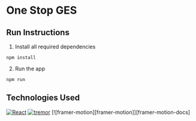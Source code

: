 # One Stop GES

<!-- ## Link: [One Stop GES](https://juleus-portfolio.vercel.app/) -->

## Run Instructions

1. Install all required dependencies
```
npm install
```
2. Run the app
```
npm run
```

## Technologies Used
[![React][React]][React-docs] [![tremor][tremor]][tremor-docs] [![framer-motion][framer-motion]][framer-motion-docs]

[React]: https://img.shields.io/badge/-ReactJs-21262e?logo=react&logoColor=61dafc&style=for-the-badge
[React-docs]: https://react.dev/

[tremor]: https://img.shields.io/badge/tremor-21262e?==&style=for-the-badge
[tremor-docs]: https://www.tremor.so/docs/getting-started/installation